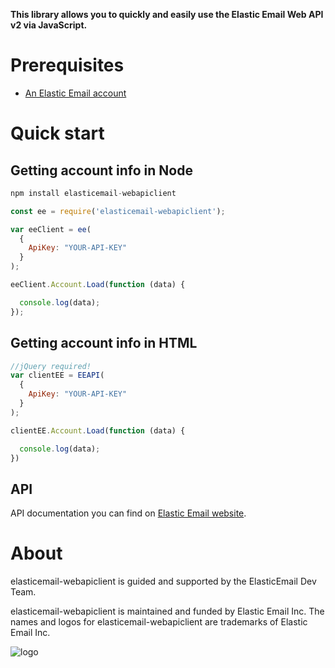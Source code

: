 **This library allows you to quickly and easily use the Elastic Email Web API v2 via JavaScript.**

# Prerequisites #
* [An Elastic Email account](https://elasticemail.com/account/)

# Quick start #

## Getting account info in Node ##
```js	
npm install elasticemail-webapiclient
```
```js	
const ee = require('elasticemail-webapiclient');

var eeClient = ee(
  {
    ApiKey: "YOUR-API-KEY"
  }
);

eeClient.Account.Load(function (data) {

  console.log(data);
});
```
## Getting account info in HTML ##
```js
//jQuery required!
var clientEE = EEAPI(
  {
    ApiKey: "YOUR-API-KEY"
  }
);

clientEE.Account.Load(function (data) {

  console.log(data);
})
```

## API ##
API documentation you can find on [Elastic Email website](https://api.elasticemail.com/public/help).

# About #
elasticemail-webapiclient is guided and supported by the ElasticEmail Dev Team.

elasticemail-webapiclient is maintained and funded by Elastic Email Inc. The names and logos for elasticemail-webapiclient are trademarks of Elastic Email Inc.

![logo](https://elasticemail.com/files/ee_200x200.png )